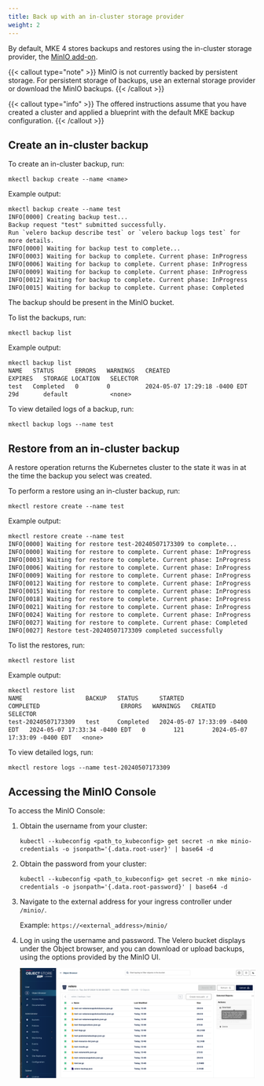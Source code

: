 ```yaml
---
title: Back up with an in-cluster storage provider
weight: 2
---
```


By default, MKE 4 stores backups and restores using the in-cluster storage
provider, the [MinIO add-on](https://min.io/).

{{< callout type="note" >}}
  MinIO is not currently backed by persistent storage. For persistent storage of backups, use an external storage provider or download the MinIO backups.
{{< /callout >}}

{{< callout type="info" >}}
   The offered instructions assume that you have created a cluster and
   applied a blueprint with the default MKE backup configuration.
{{< /callout >}}

## Create an in-cluster backup

To create an in-cluster backup, run:

```shell
mkectl backup create --name <name>
```

Example output:

```shell
mkectl backup create --name test
INFO[0000] Creating backup test...
Backup request "test" submitted successfully.
Run `velero backup describe test` or `velero backup logs test` for more details.
INFO[0000] Waiting for backup test to complete...
INFO[0003] Waiting for backup to complete. Current phase: InProgress
INFO[0006] Waiting for backup to complete. Current phase: InProgress
INFO[0009] Waiting for backup to complete. Current phase: InProgress
INFO[0012] Waiting for backup to complete. Current phase: InProgress
INFO[0015] Waiting for backup to complete. Current phase: Completed
```

The backup should be present in the MinIO bucket. 

To list the backups, run:

```shell
mkectl backup list
```

Example output:

```shell
mkectl backup list
NAME   STATUS      ERRORS   WARNINGS   CREATED                         EXPIRES   STORAGE LOCATION   SELECTOR
test   Completed   0        0          2024-05-07 17:29:18 -0400 EDT   29d       default            <none>
```

To view detailed logs of a backup, run:

```shell
mkectl backup logs --name test
```

## Restore from an in-cluster backup

A restore operation returns the Kubernetes cluster to the state it was in at the time the backup you select was created.

To perform a restore using an in-cluster backup, run:

```shell
mkectl restore create --name test
```

Example output:

```shell
mkectl restore create --name test
INFO[0000] Waiting for restore test-20240507173309 to complete...
INFO[0000] Waiting for restore to complete. Current phase: InProgress
INFO[0003] Waiting for restore to complete. Current phase: InProgress
INFO[0006] Waiting for restore to complete. Current phase: InProgress
INFO[0009] Waiting for restore to complete. Current phase: InProgress
INFO[0012] Waiting for restore to complete. Current phase: InProgress
INFO[0015] Waiting for restore to complete. Current phase: InProgress
INFO[0018] Waiting for restore to complete. Current phase: InProgress
INFO[0021] Waiting for restore to complete. Current phase: InProgress
INFO[0024] Waiting for restore to complete. Current phase: InProgress
INFO[0027] Waiting for restore to complete. Current phase: Completed
INFO[0027] Restore test-20240507173309 completed successfully
```

To list the restores, run:

```shell
mkectl restore list
```

Example output:

```shell
mkectl restore list
NAME                  BACKUP   STATUS      STARTED                         COMPLETED                       ERRORS   WARNINGS   CREATED                         SELECTOR
test-20240507173309   test     Completed   2024-05-07 17:33:09 -0400 EDT   2024-05-07 17:33:34 -0400 EDT   0        121        2024-05-07 17:33:09 -0400 EDT   <none>
```

To view detailed logs, run:

```shell
mkectl restore logs --name test-20240507173309
```

## Accessing the MinIO Console

To access the MinIO Console:

1. Obtain the username from your cluster:

   ```shell
   kubectl --kubeconfig <path_to_kubeconfig> get secret -n mke minio-credentials -o jsonpath='{.data.root-user}' | base64 -d
   ```

2. Obtain the password from your cluster:

   ```shell
   kubectl --kubeconfig <path_to_kubeconfig> get secret -n mke minio-credentials -o jsonpath='{.data.root-password}' | base64 -d
   ```

3. Navigate to the external address for your ingress controller under `/minio/`.

   Example:
   `https://<external_address>/minio/`

4. Log in using the username and password. The Velero bucket displays under the Object browser, and you can download or upload backups, using the options provided by the MinIO UI.

   ![img_2.png](img_2.png)

